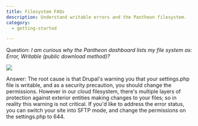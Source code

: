 ```yaml
---
title: Filesystem FAQs
description: Understand writable errors and the Pantheon filesystem. 
category:
  - getting-started

---
```


Question: _I am curious why the Pantheon dashboard lists my file system as: Error, Writable (public download method)?_  


 ![](https://pantheon-systems.desk.com/customer/portal/attachments/284378)  


Answer: The root cause is that Drupal's warning you that your settings.php file is writable, and as a security precaution, you should change the permissions. However in our cloud filesystem, there's multiple layers of protection against exterior entities making changes to your files; so in reality this warning is not critical. If you'd like to address the error status, you can switch your site into SFTP mode, and change the permissions on the settings.php to 644.
